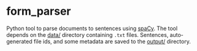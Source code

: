# form_parser
Python tool to parse documents to sentences using [spaCy](https://spacy.io/). The tool depends on the [data/](data/) directory containing `.txt` files. Sentences, auto-generated file ids, and some metadata are saved to the [output/](output/) directory.
